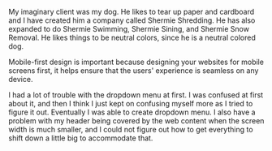 My imaginary client was my dog. He likes to tear up paper and cardboard and I have created him a company called Shermie Shredding. He has also expanded to do Shermie Swimming, Shermie Sining, and Shermie Snow Removal. He likes things to be neutral colors, since he is a neutral colored dog.

Mobile-first design is important because designing your websites for mobile screens first, it helps ensure that the users' experience is seamless on any device.

I had a lot of trouble with the dropdown menu at first. I was confused at first about it, and then I think I just kept on confusing myself more as I tried to figure it out. Eventually I was able to create dropdown menu. I also have a problem with my header being covered by the web content when the screen width is much smaller, and I could not figure out how to get everything to shift down a little big to accommodate that. 
